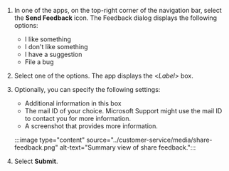 1. In one of the apps, on the top-right corner of the navigation bar, select the **Send Feedback** icon. The Feedback dialog displays the following options:

   - I like something
   - I don't like something
   - I have a suggestion
   - File a bug 
2. Select one of the options. The app displays the <_Label_> box.

3. Optionally, you can specify the following settings:
    - Additional information in this box
    - The mail ID of your choice. Microsoft Support might use the mail ID to contact you for more information.
    - A screenshot that provides more information.

    :::image type="content" source="../customer-service/media/share-feedback.png" alt-text="Summary view of share feedback.":::

4. Select **Submit**.